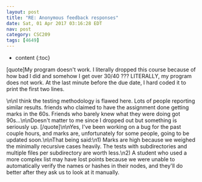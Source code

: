 ```yaml
---
layout: post
title: "RE: Anonymous feedback responses"
date: Sat, 01 Apr 2017 03:16:28 EDT
nav: post
category: CSC209
tags: [4649]
---
```


* content
{:toc}

[quote]My program doesn't work. I literally dropped this course because of how bad I did and somehow I get over 30/40 ??? LITERALLY, my program does not work. At the last minute before the due date, I hard coded it to print the first two lines. 
<!-- more -->
<p>\n\nI think the testing methodology is flawed here. Lots of people reporting similar results. friends who claimed to have the assignment done getting marks in the 60s. Friends who barely knew what they were doing got 90s...\n\nDoesn't matter to me since I dropped out but something is seriously up. [/quote]\n\nYes, I've been working on a bug for the past couple hours, and marks are, unfortunately for some people, going to be updated soon.\n\nThat being said:\n1) Marks are high because we weighed the minimally recursive cases heavily. The tests with subdirectories and multiple files per subdirectory are worth less.\n2) A student who used a more complex list may have lost points because we were unable to automatically verify the names or hashes in their nodes, and they'll do better after they ask us to look at it manually.</p>
